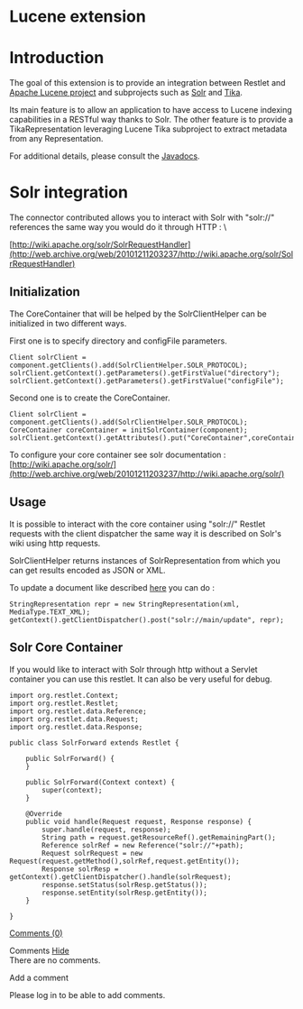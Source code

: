 Lucene extension
================

Introduction
============

The goal of this extension is to provide an integration between Restlet
and [Apache Lucene
project](http://web.archive.org/web/20101211203237/http://lucene.apache.org/)
and subprojects such as
[Solr](http://web.archive.org/web/20101211203237/http://lucene.apache.org/solr/)
and
[Tika](http://web.archive.org/web/20101211203237/http://lucene.apache.org/tika/).

Its main feature is to allow an application to have access to Lucene
indexing capabilities in a RESTful way thanks to Solr. The other feature
is to provide a TikaRepresentation leveraging Lucene Tika subproject to
extract metadata from any Representation.

For additional details, please consult the
[Javadocs](http://web.archive.org/web/20101211203237/http://www.restlet.org/documentation/2.0/jse/ext/org/restlet/ext/lucene/package-summary.html).

Solr integration
================

The connector contributed allows you to interact with Solr with
"solr://" references the same way you would do it through HTTP : \

[http://wiki.apache.org/solr/SolrRequestHandler](http://web.archive.org/web/20101211203237/http://wiki.apache.org/solr/SolrRequestHandler)

Initialization
--------------

The CoreContainer that will be helped by the SolrClientHelper can be
initialized in two different ways.

First one is to specify directory and configFile parameters.

    Client solrClient = component.getClients().add(SolrClientHelper.SOLR_PROTOCOL);
    solrClient.getContext().getParameters().getFirstValue("directory");
    solrClient.getContext().getParameters().getFirstValue("configFile");

Second one is to create the CoreContainer.

    Client solrClient = component.getClients().add(SolrClientHelper.SOLR_PROTOCOL);
    CoreContainer coreContainer = initSolrContainer(component);
    solrClient.getContext().getAttributes().put("CoreContainer",coreContainer);

To configure your core container see solr documentation :
[http://wiki.apache.org/solr/](http://web.archive.org/web/20101211203237/http://wiki.apache.org/solr/)

Usage
-----

It is possible to interact with the core container using "solr://"
Restlet requests with the client dispatcher the same way it is described
on Solr's wiki using http requests.

SolrClientHelper returns instances of SolrRepresentation from which you
can get results encoded as JSON or XML.

To update a document like described
[here](http://web.archive.org/web/20101211203237/http://wiki.apache.org/solr/UpdateXmlMessages)
you can do :

    StringRepresentation repr = new StringRepresentation(xml, MediaType.TEXT_XML);
    getContext().getClientDispatcher().post("solr://main/update", repr);

Solr Core Container
-------------------

If you would like to interact with Solr through http without a Servlet
container you can use this restlet. It can also be very useful for
debug.

    import org.restlet.Context;
    import org.restlet.Restlet;
    import org.restlet.data.Reference;
    import org.restlet.data.Request;
    import org.restlet.data.Response;

    public class SolrForward extends Restlet {

        public SolrForward() {
        }
        
        public SolrForward(Context context) {
            super(context);
        }
        
        @Override
        public void handle(Request request, Response response) {
            super.handle(request, response);
            String path = request.getResourceRef().getRemainingPart();
            Reference solrRef = new Reference("solr://"+path);
            Request solrRequest = new Request(request.getMethod(),solrRef,request.getEntity());
            Response solrResp = getContext().getClientDispatcher().handle(solrRequest);
            response.setStatus(solrResp.getStatus());
            response.setEntity(solrResp.getEntity());
        }
        
    }

[Comments
(0)](http://web.archive.org/web/20101211203237/http://wiki.restlet.org/docs_2.1/13-restlet/28-restlet/229-restlet.html#)

Comments
[Hide](http://web.archive.org/web/20101211203237/http://wiki.restlet.org/docs_2.1/13-restlet/28-restlet/229-restlet.html#)
\
There are no comments.

Add a comment

Please log in to be able to add comments.
